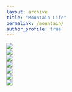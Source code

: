 ```yaml
---
layout: archive
title: "Mountain Life"
permalink: /mountain/
author_profile: true
---
```


<img src="{{https://https://pkudzia.github.io/}}/images/mountainLife/mount2.jpg" style="display: block; margin: auto;" />
<img src="{{https://https://pkudzia.github.io/}}/images/mountainLife/mount4.jpg" style="display: block; margin: auto;" />
<img src="{{https://https://pkudzia.github.io/}}/images/mountainLife/mount5.jpg" style="display: block; margin: auto;" />
<img src="{{https://https://pkudzia.github.io/}}/images/mountainLife/mount7.jpg" style="display: block; margin: auto;" />
<img src="{{https://https://pkudzia.github.io/}}/images/mountainLife/mount8.jpg" style="display: block; margin: auto;" />
<img src="{{https://https://pkudzia.github.io/}}/images/mountainLife/mount10.jpg" style="display: block; margin: auto;" />
<img src="{{https://https://pkudzia.github.io/}}/images/mountainLife/mount11.jpg" style="display: block; margin: auto;" />



